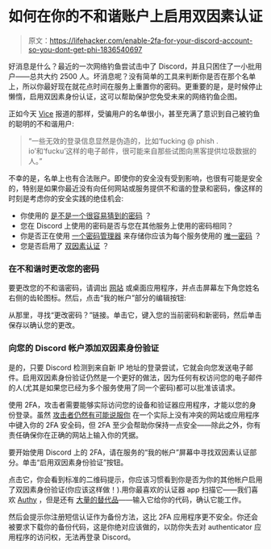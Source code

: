 # 如何在你的不和谐账户上启用双因素认证

> 原文：<https://lifehacker.com/enable-2fa-for-your-discord-account-so-you-dont-get-phi-1836540697>

好消息是什么？最近的一次网络钓鱼尝试击中了 Discord，并且只困住了一小批用户——总共大约 2500 人。坏消息呢？没有简单的工具来判断你是否在那个名单上，所以你最好现在就花点时间在服务上重置你的密码。更重要的是，是时候停止懒惰，启用双因素身份认证，这可以帮助保护您免受未来的网络钓鱼企图。



正如今天 [Vice](https://www.vice.com/en_us/article/evye3a/hackers-publish-list-of-discord-email-addresses-passwords-login-credentials?utm_source=mbtwitter) 报道的那样，受骗用户的名单很小，甚至充满了意识到自己被钓鱼的聪明的不和谐用户:

> “一些无效的登录信息显然是伪造的，比如‘fucking @ phish . io’和‘fucku’这样的电子邮件，很可能来自那些试图向黑客提供垃圾数据的人。”

不幸的是，名单上也有合法账户。即使你的安全没有受到影响，也很有可能是安全的，特别是如果你最近没有向任何网站或服务提供不和谐的登录和密码，像这样的时刻是考虑你的安全实践的绝佳机会:

*   你使用的 [是不是一个很容易猜到的密码](https://lifehacker.com/instead-of-changing-your-passwords-upgrade-them-1836182279) ？
*   您在 Discord 上使用的密码是否与您在其他服务上使用的密码相同？
*   你是否正在使用 [一个密码管理器](https://lifehacker.com/the-five-best-password-managers-5529133) 来存储你应该为每个服务使用的 [唯一密码](https://lifehacker.com/how-to-create-secure-passwords-that-arent-impossible-to-1825048324) ？
*   您是否启用了 [双因素认证](https://lifehacker.com/two-factor-authentication-isnt-enough-to-keep-your-acco-1827867557) ？

### 在不和谐时更改您的密码

要更改您的不和谐密码，请调出 [网站](https://discordapp.com/activity) 或桌面应用程序，并点击屏幕左下角您姓名右侧的齿轮图标。然后，点击“我的帐户”部分的编辑按钮:

从那里，寻找“更改密码？”链接。单击它，键入您的当前密码和新密码，然后单击保存以确认您的更改。

### 向您的 Discord 帐户添加双因素身份验证

是的，只要 Discord 检测到来自新 IP 地址的登录尝试，它就会向您发送电子邮件。启用双因素身份验证仍然是一个更好的做法，因为任何有权访问您的电子邮件的人(尤其是如果您已经为多个服务使用了同一个密码)都可以批准该请求。

使用 2FA，攻击者需要能够实际访问您的设备和验证器应用程序，才能以您的身份登录。虽然 [攻击者仍然有可能说服你](https://www.allthingsauth.com/2018/04/05/totp-way-more-secure-than-sms-but-more-annoying-than-push/#vulnerabletophishingandmitmattacks) 在一个实际上没有冲突的网站或应用程序中键入你的 2FA 安全码，但 2FA 至少会帮助你保持一点安全——除此之外，你有责任确保你在正确的网站上输入你的凭据。

要开始使用 Discord 上的 2FA，请在服务的“我的帐户”屏幕中寻找双因素认证部分。单击“启用双因素身份验证”按钮。

点击它，你会看到标准的二维码提示，你应该习惯看到你是否为你的其他帐户启用了双因素身份验证(你应该这样做！).用你最喜欢的认证器 app 扫描它——我们喜欢 [Authy](https://authy.com/) ，但是还有 [大量的替代品](https://lifehacker.com/two-factor-authentication-isnt-enough-to-keep-your-acco-1827867557)——输入它给你的代码，确认它能工作。

然后会提示你注册短信认证作为备份方法，这比 2FA 应用程序更不安全。你还会被要求下载你的备份代码，这是你绝对应该做的，以防你失去对 authenticator 应用程序的访问权，无法再登录 Discord。